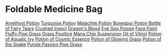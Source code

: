 <!-- TITLE: Alchemy -->
<!-- SUBTITLE: The art of potion making, transmutation, herbalism, and equivalent exchange -->

# Foldable Medicine Bag
[Amethyst Potion](amethyst-potion)
[Turquoise Potion](turquoise-potion)
[Malachite Potion](malachite-potion)
[Bonespur Potion](bonespur-potion)
[Bottle of Fairy Tears](bottle-of-fairy-tears)
[Crushed Insect](crushed-insect)
[Dragon's Blood](dragons-blood)
[Eye Goo Poison](eye-goo-poison)
[Face Paint](face-paint)
[Fluffy Pipe Grass](fluffy-pipe-grass)
[Grass Poultice](grass-poultice)
[Mana Chip Suspension](mana-chip-suspension)
[Oil of Vitriol](oil-of-vitriol)
[Potion of Aquatic Ivy](potion-of-aquatic-ivy)
[Potion of Cosmic Essence](potion-of-cosmic-essence)
[Potion of Glowing Grass](potion-of-glowing-grass)
[Potion of the Snake](potion-of-the-snake)
[Purple Passion Pipe Grass](purple-passion-pipe-grass)